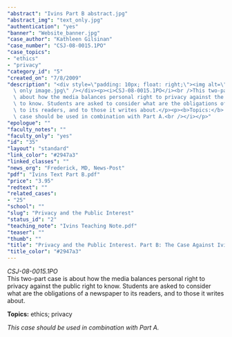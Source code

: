 ```yaml
---
"abstract": "Ivins Part B abstract.jpg"
"abstract_img": "text_only.jpg"
"authentication": "yes"
"banner": "Website_banner.jpg"
"case_author": "Kathleen Gilsinan"
"case_number": "CSJ-08-0015.1PO"
"case_topics":
- "ethics"
- "privacy"
"category_id": "5"
"created_on": "7/8/2009"
"description": "<div style=\"padding: 10px; float: right;\"><img alt=\"\" src=\"/casestudy/files/photos/284/text\
  \ only image.jpg\" /></div><p><i>CSJ-08-0015.1PO</i><br />This two-part case is\
  \ about how the media balances personal right to privacy against the public right\
  \ to know. Students are asked to consider what are the obligations of a newspaper\
  \ to its readers, and to those it writes about.</p><p><b>Topics:</b> ethics; privacy</p><p><i>This\
  \ case should be used in combination with Part A.<br /></i></p>"
"epologue": ""
"faculty_notes": ""
"faculty_only": "yes"
"id": "35"
"layout": "standard"
"link_color": "#2947a3"
"linked_classes": ""
"news_org": "Frederick, MD, News-Post"
"pdf": "Ivins Text Part B.pdf"
"price": "3.95"
"redtext": ""
"related_cases":
- "25"
"school": ""
"slug": "Privacy and the Public Interest"
"status_id": "2"
"teaching_note": "Ivins Teaching Note.pdf"
"teaser": ""
"thumb": ""
"title": "Privacy and the Public Interest. Part B: The Case Against Ivins (DEAD)"
"title_color": "#2947a3"
---
```

<div style="padding: 10px; float: right;"><img alt="" src="/casestudy/files/photos/284/text only image.jpg" /></div><p><i>CSJ-08-0015.1PO</i><br />This two-part case is about how the media balances personal right to privacy against the public right to know. Students are asked to consider what are the obligations of a newspaper to its readers, and to those it writes about.</p><p><b>Topics:</b> ethics; privacy</p><p><i>This case should be used in combination with Part A.<br /></i></p>
